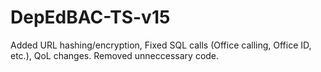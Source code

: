 # DepEdBAC-TS-v15
Added URL hashing/encryption, Fixed SQL calls (Office calling, Office ID, etc.), QoL changes. Removed unneccessary code.
